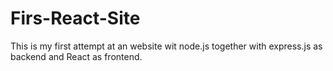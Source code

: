 # Firs-React-Site
This is my first attempt at an website wit node.js together with express.js as backend and React as frontend.
